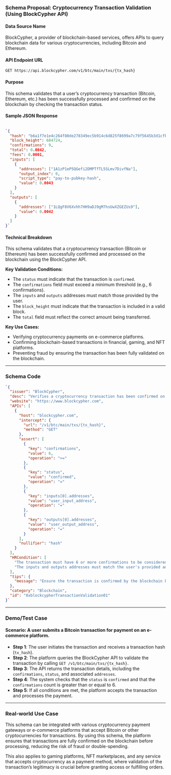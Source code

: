 
### **Schema Proposal: Cryptocurrency Transaction Validation (Using BlockCypher API)**

#### **Data Source Name**

BlockCypher, a provider of blockchain-based services, offers APIs to query blockchain data for various cryptocurrencies, including Bitcoin and Ethereum.

#### **API Endpoint URL**

`GET https://api.blockcypher.com/v1/btc/main/txs/{tx_hash}`

#### **Purpose**

This schema validates that a user’s cryptocurrency transaction (Bitcoin, Ethereum, etc.) has been successfully processed and confirmed on the blockchain by checking the transaction status.

#### **Sample JSON Response**

```json

`{
  "hash": "b6a1f7e1e4c264f80de278349ec5b914c6d825f8699a7c79f5645b3d1cfb41f9",
  "block_height": 684724,
  "confirmations": 9,
  "total": 0.0042,
  "fees": 0.0001,
  "inputs": [
    {
      "addresses": ["1A1zP1eP5QGefi2DMPTfTL5SLmv7DivfNa"],
      "output_index": 0,
      "script_type": "pay-to-pubkey-hash",
      "value": 0.0043
    }
  ],
  "outputs": [
    {
      "addresses": ["1LQgF8V6Xvhh7HH9aDJ9gM7hsUwXZGEZUs9"],
      "value": 0.0042
    }
  ]
}` 
```

#### **Technical Breakdown**

This schema validates that a cryptocurrency transaction (Bitcoin or Ethereum) has been successfully confirmed and processed on the blockchain using the BlockCypher API.

**Key Validation Conditions:**

-   The `status` must indicate that the transaction is `confirmed`.
-   The `confirmations` field must exceed a minimum threshold (e.g., 6 confirmations).
-   The `inputs` and `outputs` addresses must match those provided by the user.
-   The `block_height` must indicate that the transaction is included in a valid block.
-   The `total` field must reflect the correct amount being transferred.

**Key Use Cases:**

-   Verifying cryptocurrency payments on e-commerce platforms.
-   Confirming blockchain-based transactions in financial, gaming, and NFT platforms.
-   Preventing fraud by ensuring the transaction has been fully validated on the blockchain.

----------

### **Schema Code**

```json
`{
  "issuer": "BlockCypher",
  "desc": "Verifies a cryptocurrency transaction has been confirmed on the blockchain",
  "website": "https://www.blockcypher.com",
  "APIs": [
    {
      "host": "blockcypher.com",
      "intercept": {
        "url": "/v1/btc/main/txs/{tx_hash}",
        "method": "GET"
      },
      "assert": [
        {
          "key": "confirmations",
          "value": 6,
          "operation": ">="
        },
        {
          "key": "status",
          "value": "confirmed",
          "operation": "="
        },
        {
          "key": "inputs[0].addresses",
          "value": "user_input_address",
          "operation": "="
        },
        {
          "key": "outputs[0].addresses",
          "value": "user_output_address",
          "operation": "="
        }
      ],
      "nullifier": "hash"
    }
  ],
  "HRCondition": [
    "The transaction must have 6 or more confirmations to be considered valid.",
    "The inputs and outputs addresses must match the user's provided addresses."
  ],
  "tips": {
    "message": "Ensure the transaction is confirmed by the blockchain before proceeding with any services. Check the number of confirmations to ensure the transaction's validity."
  },
  "category": "Blockchain",
  "id": "0xblockcypherTransactionValidation01"
}` 
```

----------

### **Demo/Test Case**

#### **Scenario**: A user submits a Bitcoin transaction for payment on an e-commerce platform.

-   **Step 1**: The user initiates the transaction and receives a transaction hash (`tx_hash`).
-   **Step 2**: The platform queries the BlockCypher API to validate the transaction by calling `GET /v1/btc/main/txs/{tx_hash}`.
-   **Step 3**: The API returns the transaction details, including the `confirmations`, `status`, and associated `addresses`.
-   **Step 4**: The system checks that the `status` is `confirmed` and that the `confirmations` count is greater than or equal to 6.
-   **Step 5**: If all conditions are met, the platform accepts the transaction and processes the payment.

----------

### **Real-world Use Case**

This schema can be integrated with various cryptocurrency payment gateways or e-commerce platforms that accept Bitcoin or other cryptocurrencies for transactions. By using this schema, the platform ensures that transactions are fully confirmed on the blockchain before processing, reducing the risk of fraud or double-spending.

This also applies to gaming platforms, NFT marketplaces, and any service that accepts cryptocurrency as a payment method, where validation of the transaction’s legitimacy is crucial before granting access or fulfilling orders.